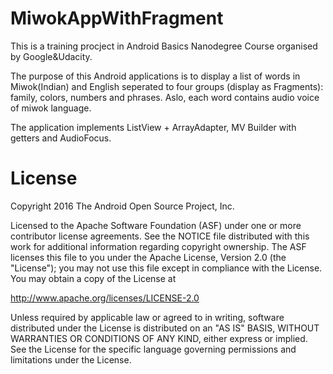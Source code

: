 # MiwokAppWithFragment

This is a training procject in Android Basics Nanodegree Course organised by Google&Udacity.

The purpose of this Android applications is to display a list of words in Miwok(Indian) and English seperated to four groups (display as Fragments): family, colors, numbers and phrases. Aslo, each word contains audio voice of miwok language.

The application implements ListView + ArrayAdapter, MV Builder with getters and AudioFocus.


# License

Copyright 2016 The Android Open Source Project, Inc.

Licensed to the Apache Software Foundation (ASF) under one or more contributor license agreements. See the NOTICE file distributed with this work for additional information regarding copyright ownership. The ASF licenses this file to you under the Apache License, Version 2.0 (the "License"); you may not use this file except in compliance with the License. You may obtain a copy of the License at

http://www.apache.org/licenses/LICENSE-2.0

Unless required by applicable law or agreed to in writing, software distributed under the License is distributed on an "AS IS" BASIS, WITHOUT WARRANTIES OR CONDITIONS OF ANY KIND, either express or implied. See the License for the specific language governing permissions and limitations under the License.
